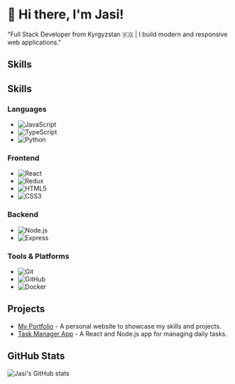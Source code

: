 # 👋 Hi there, I'm Jasi!


"Full Stack Developer from Kyrgyzstan 🇰🇬 | I build modern and responsive web applications."

## Skills

## Skills

### Languages
- ![JavaScript](https://img.shields.io/badge/-JavaScript-F7DF1E?logo=javascript&logoColor=black&style=flat-square)
- ![TypeScript](https://img.shields.io/badge/-TypeScript-3178C6?logo=typescript&logoColor=white&style=flat-square)
- ![Python](https://img.shields.io/badge/-Python-3776AB?logo=python&logoColor=white&style=flat-square)

### Frontend
- ![React](https://img.shields.io/badge/-React-61DAFB?logo=react&logoColor=black&style=flat-square)
- ![Redux](https://img.shields.io/badge/-Redux-764ABC?logo=redux&logoColor=white&style=flat-square)
- ![HTML5](https://img.shields.io/badge/-HTML5-E34F26?logo=html5&logoColor=white&style=flat-square)
- ![CSS3](https://img.shields.io/badge/-CSS3-1572B6?logo=css3&logoColor=white&style=flat-square)

### Backend
- ![Node.js](https://img.shields.io/badge/-Node.js-339933?logo=node.js&logoColor=white&style=flat-square)
- ![Express](https://img.shields.io/badge/-Express-000000?logo=express&logoColor=white&style=flat-square)

### Tools & Platforms
- ![Git](https://img.shields.io/badge/-Git-F05032?logo=git&logoColor=white&style=flat-square)
- ![GitHub](https://img.shields.io/badge/-GitHub-181717?logo=github&logoColor=white&style=flat-square)
- ![Docker](https://img.shields.io/badge/-Docker-2496ED?logo=docker&logoColor=white&style=flat-square)



## Projects
- [My Portfolio](https://your-portfolio-link.com) - A personal website to showcase my skills and projects.
- [Task Manager App](https://github.com/username/task-manager) - A React and Node.js app for managing daily tasks.

## GitHub Stats
![Jasi's GitHub stats](https://github-readme-stats.vercel.app/api?username=your-github-username&show_icons=true&theme=radical)




